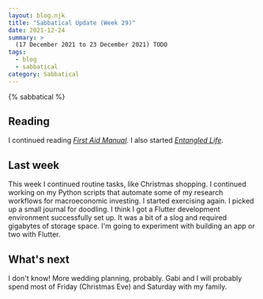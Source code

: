 ```yaml
---
layout: blog.njk
title: "Sabbatical Update (Week 29)"
date: 2021-12-24
summary: >
  (17 December 2021 to 23 December 2021) TODO
tags:
  - blog
  - sabbatical
category: Sabbatical
---
```


{% sabbatical %}

## Reading

I continued reading [*First Aid Manual*][firstaid]. I also started
[*Entangled Life*][fungi].

[firstaid]: https://www.dk.com/us/book/9781465419507-acep-first-aid-manual-5th-edition/
[fungi]: https://www.merlinsheldrake.com/entangled-life

## Last week

This week I continued routine tasks, like Christmas shopping.
I continued working on my Python scripts that automate some
of my research workflows for macroeconomic investing. I started
exercising again. I picked up a small journal for doodling.
I think I got a Flutter development environment successfully set up.
It was a bit of a slog and required gigabytes of storage space.
I'm going to experiment with building an app or two with Flutter.

## What's next

I don't know! More wedding planning, probably. Gabi and I
will probably spend most of Friday (Christmas Eve) and Saturday
with my family.
